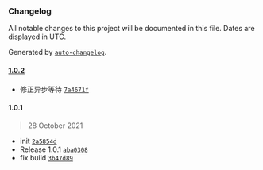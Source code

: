 ### Changelog

All notable changes to this project will be documented in this file. Dates are displayed in UTC.

Generated by [`auto-changelog`](https://github.com/CookPete/auto-changelog).

#### [1.0.2](https://github.com/bangbang93/async-stream-consumer/compare/1.0.1...1.0.2)

- 修正异步等待 [`7a4671f`](https://github.com/bangbang93/async-stream-consumer/commit/7a4671f187cbd7c313badf675af49108ec329e60)

#### 1.0.1

> 28 October 2021

- init [`2a5854d`](https://github.com/bangbang93/async-stream-consumer/commit/2a5854d0fcd14a96c23eeeba375264f50e7a8256)
- Release 1.0.1 [`aba0308`](https://github.com/bangbang93/async-stream-consumer/commit/aba0308ef1b1faf5c2b8b8f6900421b03e888364)
- fix build [`3b47d89`](https://github.com/bangbang93/async-stream-consumer/commit/3b47d8938f82256ac7ad703af9c5ce17b80f93e2)
